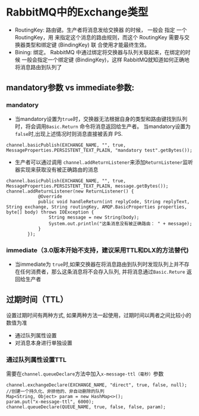 # RabbitMQ中的Exchange类型
 * RoutingKey: 路由键。生产者将消息发给交换器 的时候， 一般会 指定 一个 RoutingKey，用 来指定这个消息的路由规则，而这个 RoutingKey 需要与交换器类型和绑定键 (BindingKey) 联 合使用才能最终生效。
 * Bining: 绑定。 RabbitMQ 中通过绑定将交换器与队列关联起来，在绑定的时候 一般会指定一个绑定键 (BindingKey)，这样 RabbitMQ就知道如何正确地将消息路由到队列了

## mandatory参数 vs immediate参数:
### mandatory
* 当mandatory设置为`true`时，交换器无法根据自身的类型和路由键找到队列时，将会调用`Basic.Return` 命令将消息返回给生产者。 当mandatory设置为`false`时,出现上述情况时则消息直接被丢弃
PS.
``` 
channel.basicPublish(EXCHANGE_NAME, "", true, MessageProperties.PERSISTENT_TEXT_PLAIN, "mandatory test".getBytes());
```

* 生产者可以通过调用 `channel.addReturnListener`来添加`ReturnListener`监听器实现来获取没有被正确路由的消息
```
channel.basicPublish(EXCHANGE_NAME, "", true, MessageProperties.PERSISTENT_TEXT_PLAIN, message.getBytes());
channel.addReturnListener(new ReturnListener() {
            @Override
            public void handleReturn(int replyCode, String replyText, String exchange, String routingKey, AMQP.BasicProperties properties, byte[] body) throws IOException {
                String message = new String(body);
                System.out.println("这条消息没有被正确路由： " + message);
            }
        });
```

### immediate（3.0版本开始不支持，建议采用TTL和DLX的方法替代)
* 当immediate为 `true`时,如果交换器在将消息路由到队列时发现队列上并不存在任何消费者，那么这条消息将不会存入队列, 并将消息通过`Basic.Reture` 返回给生产者

## 过期时间（TTL）
设置过期时间有两种方式, 如果两种方法一起使用，过期时间以两者之间比较小的数值为准
* 通过队列属性设置
* 对消息本身进行单独设置

### 通过队列属性设置TTL
需要在`channel.queueDeclare`方法中加入`x-message-ttl（毫秒）`参数
```
channel.exchangeDeclare(EXCHANGE_NAME, "direct", true, false, null);
//创建一个持久化、非排他的、非自动删除的队列
Map<String, Object> param = new HashMap<>();
param.put("x-message-ttl", 6000);
channel.queueDeclare(QUEUE_NAME, true, false, false, param);
```
